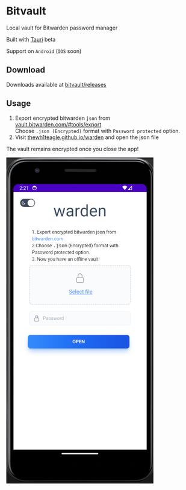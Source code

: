 # Bitvault

Local vault for Bitwarden password manager

Built with [Tauri](https://tauri.app/) beta

Support on `Android` (`IOS` soon)

## Download
Downloads available at [bitvault/releases](https://github.com/thewh1teagle/bitvault/releases/latest)

## Usage
1. Export encrypted bitwarden `json` from [vault.bitwarden.com/#tools/export](https://vault.bitwarden.com/#/tools/export)  
Choose `.json (Encrypted)` format with `Password protected` option.
2. Visit <a href="https://thewh1teagle.github.io/warden" target="_blank">thewh1teagle.github.io/warden</a> and open the json file

The vault remains encrypted once you close the app!



![preview](preview.png)
